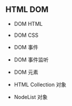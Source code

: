 ## HTML DOM

- DOM HTML

- DOM CSS

- DOM 事件

- DOM 事件监听

- DOM 元素

- HTML Collection 对象

- NodeList 对象
